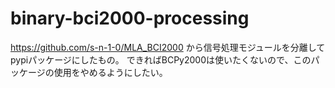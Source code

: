 # binary-bci2000-processing

https://github.com/s-n-1-0/MLA_BCI2000 から信号処理モジュールを分離してpypiパッケージにしたもの。
できればBCPy2000は使いたくないので、このパッケージの使用をやめるようにしたい。
